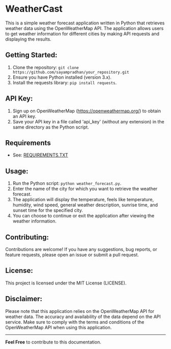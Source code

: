 # WeatherCast
This is a simple weather forecast application written in Python that retrieves weather data using the OpenWeatherMap API. The application allows users to get weather information for different cities by making API requests and displaying the results.

## Getting Started:
1. Clone the repository: `git clone https://github.com/sayampradhan/your_repository.git`
2. Ensure you have Python installed (version 3.x).
3. Install the requests library: `pip install requests`.

## API Key:
1. Sign up on OpenWeatherMap (https://openweathermap.org/) to obtain an API key.
2. Save your API key in a file called 'api_key' (without any extension) in the same directory as the Python script.

##  Requirements
- See: [REQUIREMENTS.TXT](requirements.txt)

## Usage:
1. Run the Python script: `python weather_forecast.py`.
2. Enter the name of the city for which you want to retrieve the weather forecast.
3. The application will display the temperature, feels like temperature, humidity, wind speed, general weather description, sunrise time, and sunset time for the specified city.
4. You can choose to continue or exit the application after viewing the weather information.

## Contributing:
Contributions are welcome! If you have any suggestions, bug reports, or feature requests, please open an issue or submit a pull request.

## License:
This project is licensed under the MIT License (LICENSE).

## Disclaimer:
Please note that this application relies on the OpenWeatherMap API for weather data. The accuracy and availability of the data depend on the API service. Make sure to comply with the terms and conditions of the OpenWeatherMap API when using this application.
______________
<b>Feel Free</b> to contribute to this documentation.
